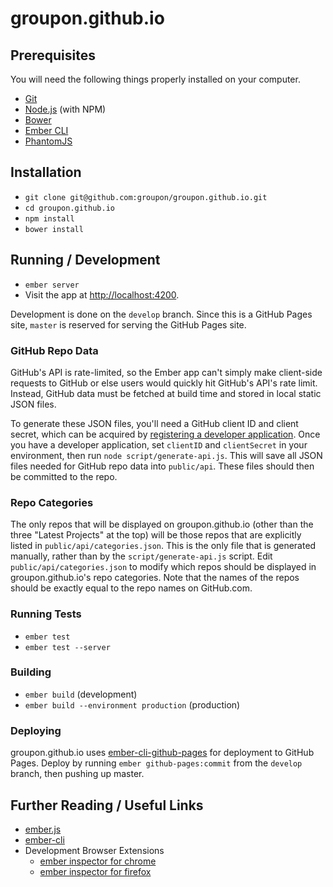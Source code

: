 # groupon.github.io

## Prerequisites

You will need the following things properly installed on your computer.

* [Git](http://git-scm.com/)
* [Node.js](http://nodejs.org/) (with NPM)
* [Bower](http://bower.io/)
* [Ember CLI](http://www.ember-cli.com/)
* [PhantomJS](http://phantomjs.org/)

## Installation

* `git clone git@github.com:groupon/groupon.github.io.git`
* `cd groupon.github.io`
* `npm install`
* `bower install`

## Running / Development

* `ember server`
* Visit the app at [http://localhost:4200](http://localhost:4200).

Development is done on the `develop` branch. Since this is a GitHub Pages site, `master` is reserved for serving the GitHub Pages site.

### GitHub Repo Data

GitHub's API is rate-limited, so the Ember app can't simply make client-side requests to GitHub or else users would quickly hit GitHub's API's rate limit. Instead, GitHub data must be fetched at build time and stored in local static JSON files.

To generate these JSON files, you'll need a GitHub client ID and client secret, which can be acquired by [registering a developer application](https://github.com/settings/developers). Once you have a developer application, set `clientID` and `clientSecret` in your environment, then run `node script/generate-api.js`. This will save all JSON files needed for GitHub repo data into `public/api`. These files should then be committed to the repo.

### Repo Categories

The only repos that will be displayed on groupon.github.io (other than the three "Latest Projects" at the top) will be those repos that are explicitly listed in `public/api/categories.json`. This is the only file that is generated manually, rather than by the `script/generate-api.js` script. Edit `public/api/categories.json` to modify which repos should be displayed in groupon.github.io's repo categories. Note that the names of the repos should be exactly equal to the repo names on GitHub.com.

### Running Tests

* `ember test`
* `ember test --server`

### Building

* `ember build` (development)
* `ember build --environment production` (production)

### Deploying

groupon.github.io uses [ember-cli-github-pages](https://github.com/poetic/ember-cli-github-pages) for deployment to GitHub Pages. Deploy by running `ember github-pages:commit` from the `develop` branch, then pushing up master.

## Further Reading / Useful Links

* [ember.js](http://emberjs.com/)
* [ember-cli](http://www.ember-cli.com/)
* Development Browser Extensions
  * [ember inspector for chrome](https://chrome.google.com/webstore/detail/ember-inspector/bmdblncegkenkacieihfhpjfppoconhi)
  * [ember inspector for firefox](https://addons.mozilla.org/en-US/firefox/addon/ember-inspector/)

